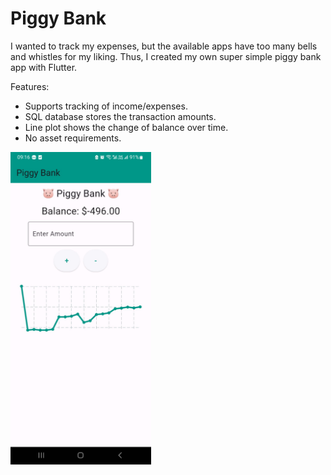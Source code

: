 # Piggy Bank

I wanted to track my expenses, but the available apps have too many bells and whistles for my liking. 
Thus, I created my own super simple piggy bank app with Flutter.

Features:
* Supports tracking of income/expenses.
* SQL database stores the transaction amounts.
* Line plot shows the change of balance over time.
* No asset requirements.

<img src="https://github.com/psimatis/piggy_bank/blob/master/piggy_bank.jpg" height="500">


